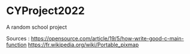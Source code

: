 # CYProject2022
A random school project

Sources :
https://opensource.com/article/19/5/how-write-good-c-main-function
https://fr.wikipedia.org/wiki/Portable_pixmap
